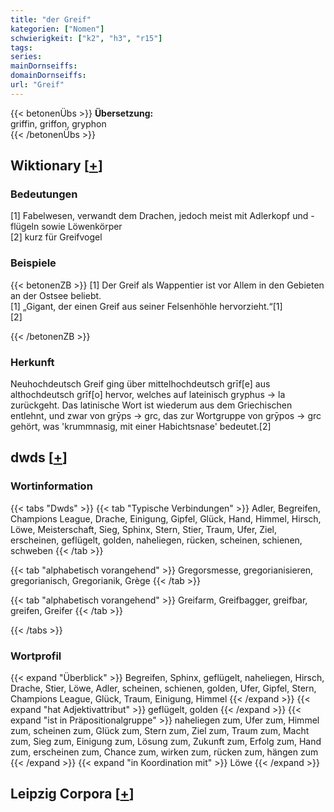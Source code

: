 ```yaml
---
title: "der Greif"
kategorien: ["Nomen"]
schwierigkeit: ["k2", "h3", "r15"]
tags:
series:
mainDornseiffs:
domainDornseiffs:
url: "Greif"
---
```


{{< betonenÜbs >}}
**Übersetzung:**  
griffin, griffon, gryphon  
{{< /betonenÜbs >}}

## Wiktionary [[+](https://de.wiktionary.org/wiki/Greif)]

### Bedeutungen
[1] Fabelwesen, verwandt dem Drachen, jedoch meist mit Adlerkopf und -flügeln sowie Löwenkörper  
[2] kurz für Greifvogel  

### Beispiele
{{< betonenZB >}}
[1] Der Greif als Wappentier ist vor Allem in den Gebieten an der Ostsee beliebt.  
[1] „Gigant, der einen Greif aus seiner Felsenhöhle hervorzieht.“[1]  
[2]  

{{< /betonenZB >}}
### Herkunft
Neuhochdeutsch Greif ging über mittelhochdeutsch grīf[e] aus althochdeutsch grīf[o] hervor, welches auf lateinisch gryphus → la zurückgeht. Das latinische Wort ist wiederum aus dem Griechischen entlehnt, und zwar von grȳps → grc, das zur Wortgruppe von grȳpos → grc gehört, was 'krummnasig, mit einer Habichtsnase' bedeutet.[2]  



## dwds [[+](https://www.dwds.de/wb/Greif)]

### Wortinformation
{{< tabs "Dwds" >}}
{{< tab "Typische Verbindungen" >}}
Adler, Begreifen, Champions League, Drache, Einigung, Gipfel, Glück, Hand, Himmel, Hirsch, Löwe, Meisterschaft, Sieg, Sphinx, Stern, Stier, Traum, Ufer, Ziel, erscheinen, geflügelt, golden, naheliegen, rücken, scheinen, schienen, schweben
{{< /tab >}}

{{< tab "alphabetisch vorangehend" >}}
Gregorsmesse, gregorianisieren, gregorianisch, Gregorianik, Grège
{{< /tab >}}

{{< tab "alphabetisch vorangehend" >}}
Greifarm, Greifbagger, greifbar, greifen, Greifer
{{< /tab >}}

{{< /tabs >}}

### Wortprofil
{{< expand "Überblick" >}} Begreifen, Sphinx, geflügelt, naheliegen, Hirsch, Drache, Stier, Löwe, Adler, scheinen, schienen, golden, Ufer, Gipfel, Stern, Champions League, Glück, Traum, Einigung, Himmel {{< /expand >}}
{{< expand "hat Adjektivattribut" >}} geflügelt, golden {{< /expand >}}
{{< expand "ist in Präpositionalgruppe" >}} naheliegen zum, Ufer zum, Himmel zum, scheinen zum, Glück zum, Stern zum, Ziel zum, Traum zum, Macht zum, Sieg zum, Einigung zum, Lösung zum, Zukunft zum, Erfolg zum, Hand zum, erscheinen zum, Chance zum, wirken zum, rücken zum, hängen zum {{< /expand >}}
{{< expand "in Koordination mit" >}} Löwe {{< /expand >}}

## Leipzig Corpora [[+](https://corpora.uni-leipzig.de/en/res?word=Greif&corpusId=deu_newscrawl-public_2018)]

